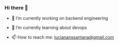 ### Hi there 👋

- 🔭 I’m currently working on backend engineering
- 🌱 I’m currently learning about devops

- 📫 How to reach me: luciananssantana@gmail.com

